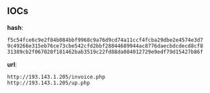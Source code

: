 
## IOCs

__hash__:

```text
f5c54fce6c9e2f84b084bbf9968c9a76d9cd74a11ccf4fcba29dbe2e4574e3d7
9c49266e315eb76ce73cbe542cfd2bbf28844689944ac8776daecbdcdecd8cf8
31389cb2f067020f181462bab3519c22fd88da084012729e9edf79d15427b86f
```
__url__:

```text
http://193.143.1.205/invoice.php
http://193.143.1.205/up.php
```